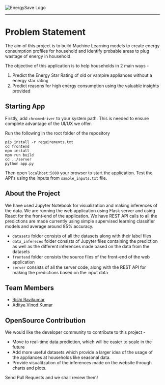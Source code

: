 ![EnergySave Logo](https://github.com/adityavinodk/energy_save/blob/master/frontend/public/EnergySave(with%20Text).png)

--------------------------------------------------------------------------------

# Problem Statement
The aim of this project is to build Machine Learning models to create energy consumption profiles for household and identify probable 
areas to plug wastage of energy in household. 

The objective of this application is to help households in 2 main ways - 
1. Predict the Energy Star Rating of old or vampire appliances without a energy star rating
2. Predict reasons for high energy consumption using the valuable insights provided 

## Starting App 
Firstly, add `chromedriver` to your system path. This is needed to ensure complete advantage of the UI/UX we offer.

Run the following in the root folder of the repository
```shell
pip install -r requirements.txt
cd frontend
npm install
npm run build
cd ../server
python app.py
```
Then open `localhost:5000` your browser to start the application. Test the API's using the inputs from `sample_inputs.txt` file.

## About the Project
We have used Jupyter Notebook for visualization and making inferences of the data. We are running the web application using Flask server and using React for the front-end of the application. We have REST API calls to all the predictions are made currently using simple supervised learning classifier models and average around 85% accuracy. 
- `datasets` folder consists of all the datasets along with their label files
- `data_infereces` folder consists of Jupyter files containing the prediction as well as the different inferences made based on the data from the datasets
- `frontend` folder consists the source files of the front-end of the web application
- `server` consists of all the server code, along with the REST API for making the predictions based on the input data

## Team Members
- [Rishi Ravikumar](https://github.com/RRK1000)
- [Aditya Vinod Kumar](https://github.com/adityavinodk)

## OpenSource Contribution 
We would like the developer community to contribute to this project - 
- Move to real-time data prediction, which will be easier to scale in the future
- Add more useful datasets which provide a larger idea of the usage of the appliances at households like seasonal data.
- Provide visualitzation of the inferences made on the website through charts and plots.

Send Pull Requests and we shall review them!
